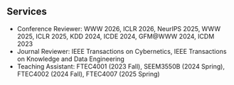 ## Services

<!-- <h4 style="margin:0 10px 0;">Conference Reviewers</h4> -->

<!-- <ul style="margin:0 0 5px;">
  <li><a href="https://kdd.org"><autocolor>ACM SIGKDD Conference on Knowledge Discovery and Data Mining (KDD) 2024</autocolor></a></li>
  <li><a href="https://icde2024.github.io/"><autocolor>IEEE International Conference on Data Engineering (ICDE) 2024</autocolor></a></li>
  <li><a href="https://www.cloud-conf.net/icdm2023/"><autocolor>International Conference on Data Mining (ICDM) 2023</autocolor></a></li>
</ul> -->

<ul style="margin:0 0 5px;">
  <li>Conference Reviewer: WWW 2026, ICLR 2026, NeurIPS 2025, WWW 2025, ICLR 2025, KDD 2024, ICDE 2024, GFM@WWW 2024, ICDM 2023</li>
  <li>Journal Reviewer: IEEE Transactions on Cybernetics, IEEE Transactions on Knowledge and Data Engineering</li>
  <li>Teaching Assistant: FTEC4001 (2023 Fall), SEEM3550B (2024 Spring), FTEC4002 (2024 Fall), FTEC4007 (2025 Spring)</li>
</ul>

<!-- <h4 style="margin:0 10px 0;">Journal Reviewers</h4> -->

<!-- <ul style="margin:0 0 20px;">
  <li><a href="https://ieeexplore.ieee.org/"><autocolor>IEEE Transactions on Neural Networks and Learning Systems (TNNLS)</autocolor></a></li>
</ul> -->